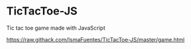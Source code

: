 # TicTacToe-JS
Tic tac toe game made with JavaScript

https://raw.githack.com/IsmaFuentes/TicTacToe-JS/master/game.html

